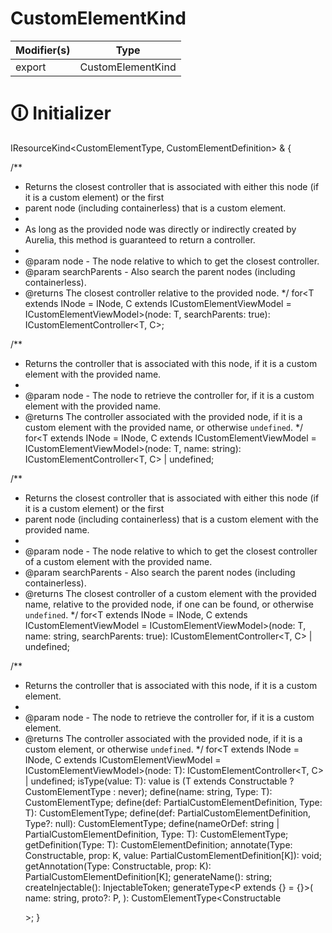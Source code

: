 # CustomElementKind

| Modifier(s)                            | Type                     |
|----------------------------------------|--------------------------|
| export | CustomElementKind |

# &#128712; Initializer

IResourceKind<CustomElementType, CustomElementDefinition> & {

/**

* Returns the closest controller that is associated with either this node (if it is a custom element) or the first
* parent node (including containerless) that is a custom element.
*
* As long as the provided node was directly or indirectly created by Aurelia, this method is guaranteed to return a controller.
*
* @param node - The node relative to which to get the closest controller.
* @param searchParents - Also search the parent nodes (including containerless).
* @returns The closest controller relative to the provided node.
*/
for<T extends INode = INode, C extends ICustomElementViewModel<T> = ICustomElementViewModel<T>>(node: T, searchParents: true): ICustomElementController<T, C>;

/**

* Returns the controller that is associated with this node, if it is a custom element with the provided name.
*
* @param node - The node to retrieve the controller for, if it is a custom element with the provided name.
* @returns The controller associated with the provided node, if it is a custom element with the provided name, or otherwise `undefined`.
*/
for<T extends INode = INode, C extends ICustomElementViewModel<T> = ICustomElementViewModel<T>>(node: T, name: string): ICustomElementController<T, C> | undefined;

/**

* Returns the closest controller that is associated with either this node (if it is a custom element) or the first
* parent node (including containerless) that is a custom element with the provided name.
*
* @param node - The node relative to which to get the closest controller of a custom element with the provided name.
* @param searchParents - Also search the parent nodes (including containerless).
* @returns The closest controller of a custom element with the provided name, relative to the provided node, if one can be found, or otherwise `undefined`.
*/
for<T extends INode = INode, C extends ICustomElementViewModel<T> = ICustomElementViewModel<T>>(node: T, name: string, searchParents: true): ICustomElementController<T, C> | undefined;

/**

* Returns the controller that is associated with this node, if it is a custom element.
*
* @param node - The node to retrieve the controller for, if it is a custom element.
* @returns The controller associated with the provided node, if it is a custom element, or otherwise `undefined`.
*/
for<T extends INode = INode, C extends ICustomElementViewModel<T> = ICustomElementViewModel<T>>(node: T): ICustomElementController<T, C> | undefined;
isType<T>(value: T): value is (T extends Constructable ? CustomElementType<T> : never);
define<T extends Constructable>(name: string, Type: T): CustomElementType<T>;
define<T extends Constructable>(def: PartialCustomElementDefinition, Type: T): CustomElementType<T>;
define<T extends Constructable = Constructable>(def: PartialCustomElementDefinition, Type?: null): CustomElementType<T>;
define<T extends Constructable>(nameOrDef: string | PartialCustomElementDefinition, Type: T): CustomElementType<T>;
getDefinition<T extends Constructable>(Type: T): CustomElementDefinition<T>;
annotate<K extends keyof PartialCustomElementDefinition>(Type: Constructable, prop: K, value: PartialCustomElementDefinition[K]): void;
getAnnotation<K extends keyof PartialCustomElementDefinition>(Type: Constructable, prop: K): PartialCustomElementDefinition[K];
generateName(): string;
createInjectable<T extends Key = Key>(): InjectableToken<T>;
generateType<P extends {} = {}>(
name: string,
proto?: P,
): CustomElementType<Constructable<P>>;
}